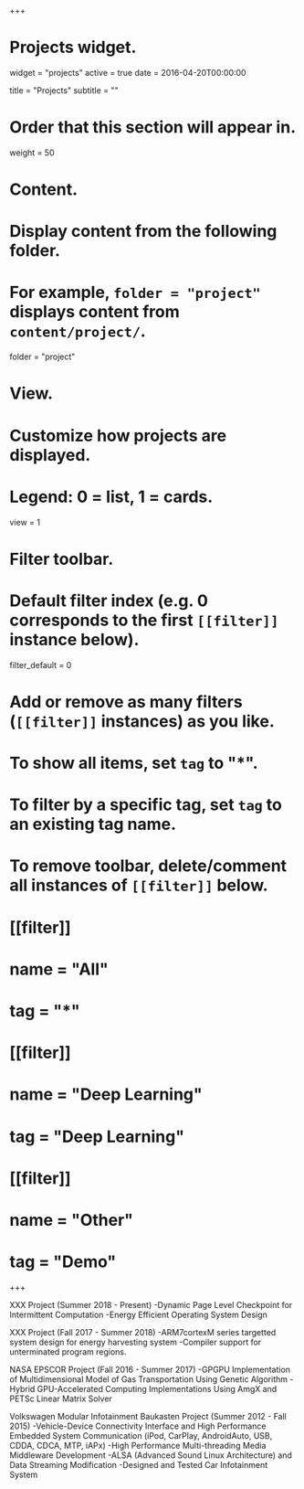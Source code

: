 +++
# Projects widget.
widget = "projects"
active = true
date = 2016-04-20T00:00:00

title = "Projects"
subtitle = ""

# Order that this section will appear in.
weight = 50

# Content.
# Display content from the following folder.
# For example, `folder = "project"` displays content from `content/project/`.
folder = "project"

# View.
# Customize how projects are displayed.
# Legend: 0 = list, 1 = cards.
view = 1

# Filter toolbar.

# Default filter index (e.g. 0 corresponds to the first `[[filter]]` instance below).
filter_default = 0

# Add or remove as many filters (`[[filter]]` instances) as you like.
# To show all items, set `tag` to "*".
# To filter by a specific tag, set `tag` to an existing tag name.
# To remove toolbar, delete/comment all instances of `[[filter]]` below.
# [[filter]]
#   name = "All"
#   tag = "*"
#
# [[filter]]
#   name = "Deep Learning"
#   tag = "Deep Learning"
#
# [[filter]]
#   name = "Other"
#   tag = "Demo"

+++

XXX Project (Summer 2018 - Present)
-Dynamic Page Level Checkpoint for Intermittent Computation
-Energy Efficient Operating System Design

XXX Project (Fall 2017 - Summer 2018)
-ARM7cortexM series targetted system design for energy harvesting system
-Compiler support for unterminated program regions. 

NASA EPSCOR Project (Fall 2016 - Summer 2017)
-GPGPU Implementation of Multidimensional Model of Gas Transportation Using Genetic Algorithm
-Hybrid GPU-Accelerated Computing Implementations Using AmgX and PETSc Linear Matrix Solver

Volkswagen Modular Infotainment Baukasten Project (Summer 2012 - Fall 2015)
-Vehicle-Device Connectivity Interface and High Performance Embedded System Communication (iPod, CarPlay, AndroidAuto, USB, CDDA, CDCA, MTP, iAPx)
-High Performance Multi-threading Media Middleware Development
-ALSA (Advanced Sound Linux Architecture) and Data Streaming Modification
-Designed and Tested Car Infotainment System
